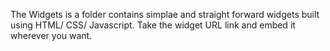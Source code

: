 The Widgets is a folder contains simplae and straight forward widgets built using HTML/ CSS/ Javascript.
Take the widget URL link and embed it wherever you want.

